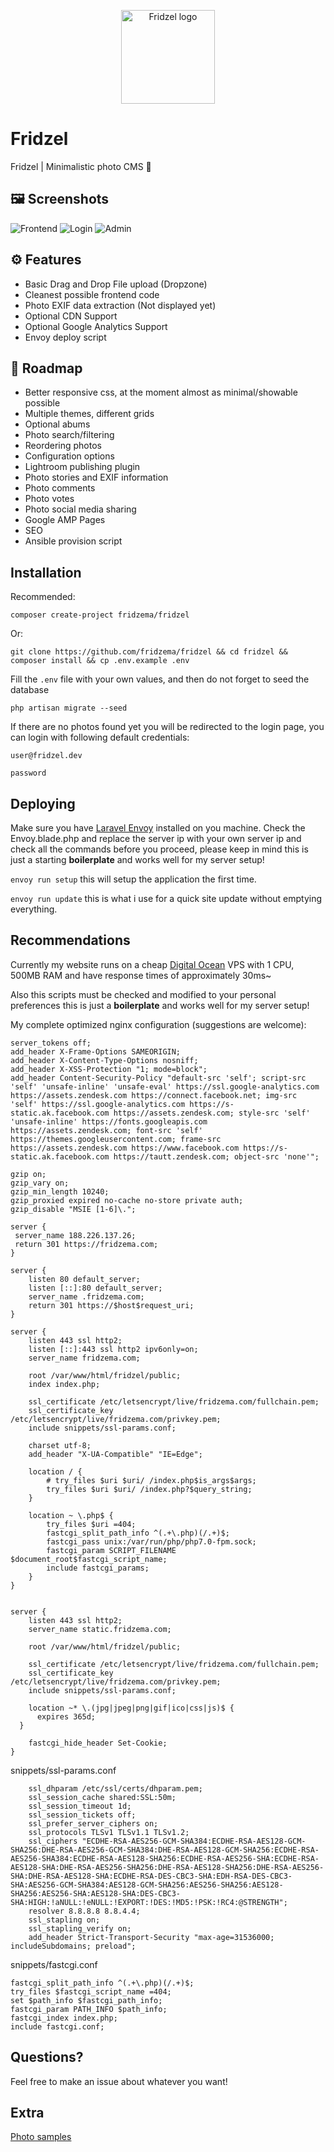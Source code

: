 <p align="center">
  <a href="https://fridzema.com"><img src="https://static.fridzema.com/img/fridzel.svg" alt="Fridzel logo" title="Fridzel" width="150" height="150" /></a>
</p>

# Fridzel
Fridzel | Minimalistic photo CMS 📸

## 🖼 Screenshots
<img src="https://static.fridzema.com/img/s1.jpg?v=2" alt="Frontend" title="Frontend"/>
<img src="https://static.fridzema.com/img/s2.jpg?v=2" alt="Login" title="Login"/>
<img src="https://static.fridzema.com/img/s3.jpg?v=2" alt="Admin" title="Admin"/>

## ⚙️ Features
* Basic Drag and Drop File upload (Dropzone)
* Cleanest possible frontend code
* Photo EXIF data extraction (Not displayed yet)
* Optional CDN Support
* Optional Google Analytics Support
* Envoy deploy script

## 🚧  Roadmap
* Better responsive css, at the moment almost as minimal/showable possible
* Multiple themes, different grids
* Optional abums
* Photo search/filtering
* Reordering photos
* Configuration options
* Lightroom publishing plugin
* Photo stories and EXIF information
* Photo comments
* Photo votes
* Photo social media sharing
* Google AMP Pages
* SEO
* Ansible provision script

## Installation

Recommended:

`composer create-project fridzema/fridzel `

Or:

`git clone https://github.com/fridzema/fridzel && cd fridzel && composer install && cp .env.example .env`

Fill the `.env` file with your own values, and then do not forget to seed the database

`php artisan migrate --seed`

If there are no photos found yet you will be redirected to the login page, you can login with following default credentials:

`user@fridzel.dev`

`password`

## Deploying
Make sure you have [Laravel Envoy](https://laravel.com/docs/5.4/envoy#installation "Envoy installation") installed on you machine.
Check the Envoy.blade.php and replace the server ip with your own server ip and check all the commands before you proceed, please keep in mind this is just a starting <strong>boilerplate</strong> and works well for my server setup!

`envoy run setup` this will setup the application the first time.

`envoy run update` this is what i use for a quick site update without emptying everything.

## Recommendations

Currently my website runs on a cheap [Digital Ocean](https://m.do.co/c/0c0123980463) VPS with 1 CPU, 500MB RAM and have response times of approximately 30ms~

Also this scripts must be checked and modified to your personal preferences this is just a <strong>boilerplate</strong> and works well for my server setup!

My complete optimized nginx configuration (suggestions are welcome):
```
server_tokens off;
add_header X-Frame-Options SAMEORIGIN;
add_header X-Content-Type-Options nosniff;
add_header X-XSS-Protection "1; mode=block";
add_header Content-Security-Policy "default-src 'self'; script-src 'self' 'unsafe-inline' 'unsafe-eval' https://ssl.google-analytics.com https://assets.zendesk.com https://connect.facebook.net; img-src 'self' https://ssl.google-analytics.com https://s-static.ak.facebook.com https://assets.zendesk.com; style-src 'self' 'unsafe-inline' https://fonts.googleapis.com https://assets.zendesk.com; font-src 'self' https://themes.googleusercontent.com; frame-src https://assets.zendesk.com https://www.facebook.com https://s-static.ak.facebook.com https://tautt.zendesk.com; object-src 'none'";

gzip on;
gzip_vary on;
gzip_min_length 10240;
gzip_proxied expired no-cache no-store private auth;
gzip_disable "MSIE [1-6]\.";

server {
 server_name 188.226.137.26;
 return 301 https://fridzema.com;
}

server {
	listen 80 default_server;
	listen [::]:80 default_server;
	server_name .fridzema.com;
	return 301 https://$host$request_uri;
}

server {
	listen 443 ssl http2;
	listen [::]:443 ssl http2 ipv6only=on;
	server_name fridzema.com;

	root /var/www/html/fridzel/public;
	index index.php;

	ssl_certificate /etc/letsencrypt/live/fridzema.com/fullchain.pem;
	ssl_certificate_key /etc/letsencrypt/live/fridzema.com/privkey.pem;
	include snippets/ssl-params.conf;

	charset utf-8;
	add_header "X-UA-Compatible" "IE=Edge";

	location / {
		# try_files $uri $uri/ /index.php$is_args$args;
		try_files $uri $uri/ /index.php?$query_string;
	}

	location ~ \.php$ {
    	try_files $uri =404;
    	fastcgi_split_path_info ^(.+\.php)(/.+)$;
    	fastcgi_pass unix:/var/run/php/php7.0-fpm.sock;
    	fastcgi_param SCRIPT_FILENAME $document_root$fastcgi_script_name;
    	include fastcgi_params;
	}
}


server {
	listen 443 ssl http2;
	server_name static.fridzema.com;

	root /var/www/html/fridzel/public;

	ssl_certificate /etc/letsencrypt/live/fridzema.com/fullchain.pem;
	ssl_certificate_key /etc/letsencrypt/live/fridzema.com/privkey.pem;
	include snippets/ssl-params.conf;

	location ~* \.(jpg|jpeg|png|gif|ico|css|js)$ {
	  expires 365d;
  }

	fastcgi_hide_header Set-Cookie;
}
```

snippets/ssl-params.conf
```
	ssl_dhparam /etc/ssl/certs/dhparam.pem;
	ssl_session_cache shared:SSL:50m;
	ssl_session_timeout 1d;
	ssl_session_tickets off;
	ssl_prefer_server_ciphers on;
	ssl_protocols TLSv1 TLSv1.1 TLSv1.2;
	ssl_ciphers "ECDHE-RSA-AES256-GCM-SHA384:ECDHE-RSA-AES128-GCM-SHA256:DHE-RSA-AES256-GCM-SHA384:DHE-RSA-AES128-GCM-SHA256:ECDHE-RSA-AES256-SHA384:ECDHE-RSA-AES128-SHA256:ECDHE-RSA-AES256-SHA:ECDHE-RSA-AES128-SHA:DHE-RSA-AES256-SHA256:DHE-RSA-AES128-SHA256:DHE-RSA-AES256-SHA:DHE-RSA-AES128-SHA:ECDHE-RSA-DES-CBC3-SHA:EDH-RSA-DES-CBC3-SHA:AES256-GCM-SHA384:AES128-GCM-SHA256:AES256-SHA256:AES128-SHA256:AES256-SHA:AES128-SHA:DES-CBC3-SHA:HIGH:!aNULL:!eNULL:!EXPORT:!DES:!MD5:!PSK:!RC4:@STRENGTH";
	resolver 8.8.8.8 8.8.4.4;
	ssl_stapling on;
	ssl_stapling_verify on;
	add_header Strict-Transport-Security "max-age=31536000; includeSubdomains; preload";
```

snippets/fastcgi.conf
```
fastcgi_split_path_info ^(.+\.php)(/.+)$;
try_files $fastcgi_script_name =404;
set $path_info $fastcgi_path_info;
fastcgi_param PATH_INFO $path_info;
fastcgi_index index.php;
include fastcgi.conf;
```

## Questions?
Feel free to make an issue about whatever you want!

## Extra
[Photo samples](https://static.fridzema.com/downloads/fridzel-samples.zip)

